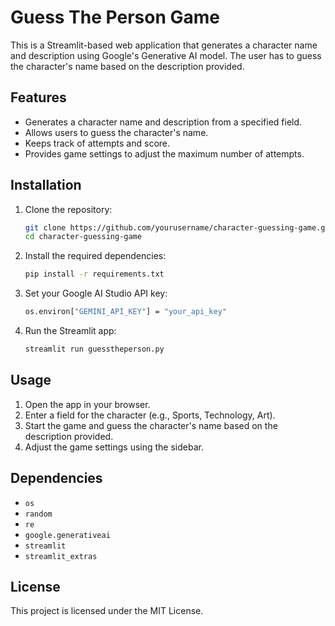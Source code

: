 # Guess The Person Game

This is a Streamlit-based web application that generates a character name and description using Google's Generative AI model. The user has to guess the character's name based on the description provided.

## Features

- Generates a character name and description from a specified field.
- Allows users to guess the character's name.
- Keeps track of attempts and score.
- Provides game settings to adjust the maximum number of attempts.

## Installation

1. Clone the repository:
    ```bash
    git clone https://github.com/yourusername/character-guessing-game.git
    cd character-guessing-game
    ```

2. Install the required dependencies:
    ```bash
    pip install -r requirements.txt
    ```

3. Set your Google AI Studio API key:
    ```bash
    os.environ["GEMINI_API_KEY"] = "your_api_key"
    ```

4. Run the Streamlit app:
    ```bash
    streamlit run guesstheperson.py
    ```

## Usage

1. Open the app in your browser.
2. Enter a field for the character (e.g., Sports, Technology, Art).
3. Start the game and guess the character's name based on the description provided.
4. Adjust the game settings using the sidebar.

## Dependencies

- `os`
- `random`
- `re`
- `google.generativeai`
- `streamlit`
- `streamlit_extras`

## License

This project is licensed under the MIT License.
